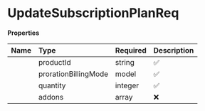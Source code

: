 # UpdateSubscriptionPlanReq



**Properties**

| Name | Type | Required | Description |
| :-------- | :----------| :----------| :----------|
    | productId | string | ✅ | Unique identifier of the product to subscribe to |
    | prorationBillingMode | model | ✅ |  |
    | quantity | integer | ✅ | Number of units to subscribe for. Must be at least 1. |
    | addons | array | ❌ | Addons for the new plan. Note : Leaving this empty would remove any existing addons |




<!-- This file was generated by liblab | https://liblab.com/ -->